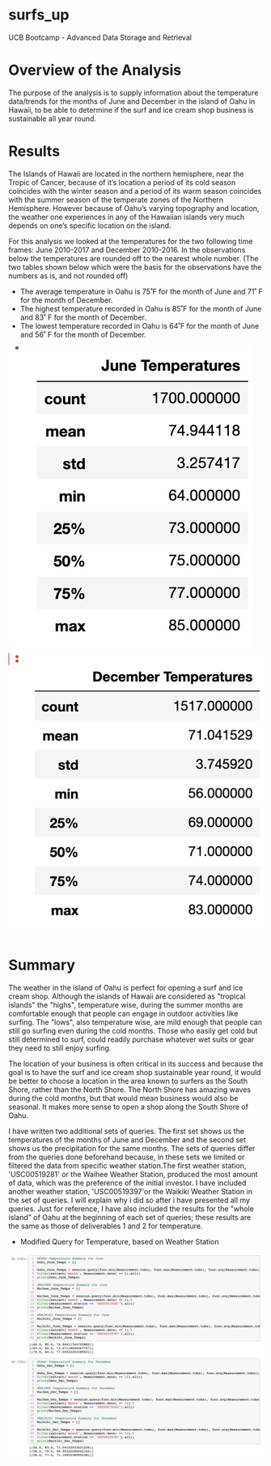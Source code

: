 # surfs_up
UCB Bootcamp - Advanced Data Storage and Retrieval

# Overview of the Analysis
The purpose of the analysis is to supply information about the temperature data/trends for the months of June and December in the island of Oahu in Hawaii, to be able to determine if the surf and ice cream shop business is sustainable all year round.

# Results 
The Islands of Hawaii are located in the northern hemisphere, near the Tropic of Cancer, because of it’s location a period of its cold season coincides with the winter season and a period of its warm season coincides with the summer season of the temperate zones of the Northern Hemisphere. However because of Oahu’s varying topography and location, the weather one experiences in any of the  Hawaiian islands very much depends on one’s specific location on the island. 

For this analysis we looked at the temperatures for the two following time frames: June 2010-2017 and December 2010-2016. In the observations below the temperatures are rounded off to the nearest whole number. (The two tables shown below which were the basis for the observations have the numbers as is, and not rounded off)

* The average temperature in Oahu  is 75˚F for the month of June and 71˚ F  for the month of December. 
* The highest temperature recorded in Oahu is 85˚F for the month of June and 83˚ F  for the month of December. 
* The lowest temperature recorded in Oahu is 64˚F for the month of June and 56˚ F  for the month of December. 

![June_Temps](Resources/Deliverable_June.png)
![December Temps](Resources/Deliverable_Dec.png)

# Summary
The weather in the island of Oahu is perfect for opening a surf and ice cream shop. Although the islands of Hawaii are considered as "tropical islands" the "highs", temperature wise, during the summer months are comfortable enough that people can engage in outdoor activities like surfing. The "lows", also temperature wise, are mild enough that people can still go surfing even during the cold months. Those who easily get cold but still determined to surf, could readily purchase whatever wet suits or gear they need to still enjoy surfing.

The location of your business is often critical in its success and because the goal is to have the surf and ice cream shop sustainable year round, it would be better to choose a location in the area known to surfers as the South Shore, rather than the North Shore. The North Shore has amazing waves during the cold months, but that would mean business would also be seasonal. It makes more sense to open a shop along the South Shore of Oahu.

I have written two additional sets of queries. The first set shows us the temperatures of the months of June and December and the second set shows us the precipitation for the same months. The sets of queries differ from the queries done beforehand because, in these sets we  limited or filtered the data from specific weather station.The first weather station, 'USC00519281' or the Waihee Weather Station, produced the most amount of data, which was the preference of the initial investor. I have included another weather station, 'USC00519397'or the Waikiki Weather Station in the set of queries. I will explain why i did so after i have presented all my queries. Just for reference, I have also included the results for the "whole island" of Oahu at the beginning of each set of queries; these  results are the same as those of deliverables 1 and 2 for temperature.

* Modified Query for Temperature, based on Weather Station

![June and Dec_NewTemps](Resources/Query_Temps.png)
 
